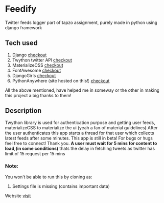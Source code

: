 # Feedify
Twitter feeds logger part of tapzo assignment, purely made in python using django framework
## Tech used
1. Django [checkout](https://www.djangoproject.com)
2. Twython twitter API [checkout](https://twython.readthedocs.io/en/latest/)
3. MaterializeCSS [checkout](http://materializecss.com)
4. FontAwesome [checkout](http://fontawesome.io)
5. DjangoGirls [checkout](https://tutorial.djangogirls.org/en/)
6. PythonAnywhere (site hosted on this!) [checkout](www.pythonanywhere.com/)

All the above mentioned, have helped me in someway or the other in making this project a big thanks to them!
## Description
Twython library is used for authentication purpose and getting user feeds, materializeCSS to materialize the ui (yeah a fan of material guidelines).After the user authenticates this app starts a thread for that user which collects latest feeds after some minutes. This app is still in beta! For bugs or hugs feel free to connect! Thank you.
**A user must wait for 5 mins for content to load,(in some conditions)** thats the delay in fetching tweets as twitter has limit of 15 request per 15 mins
### Note:
You won't be able to run this by cloning as:
1) Settings file is missing (contains important data)

Website [visit](http://feedifyme.pythonanywhere.com)
